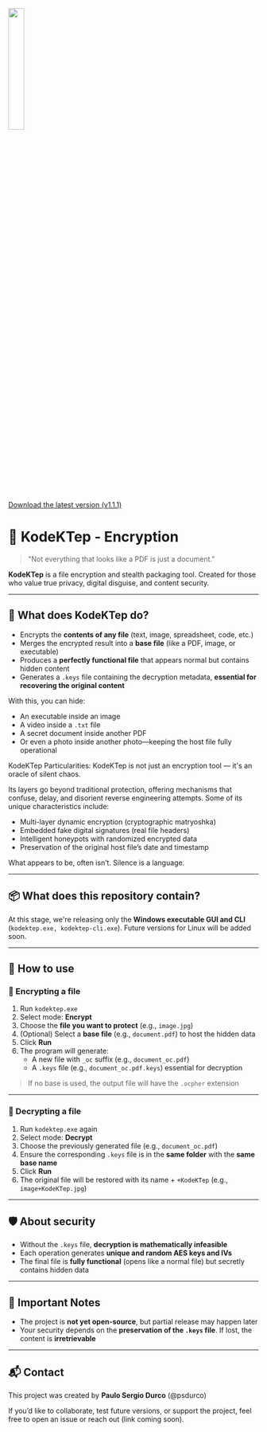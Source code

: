 <img src="https://github.com/user-attachments/assets/863a7604-15a7-4d55-a38e-7b042f26cfa8" width="25%" />

[Download the latest version (v1.1.1)](https://github.com/psdurco/kodektep/releases/latest)


# 🧅 KodeKTep - Encryption

> "Not everything that looks like a PDF is just a document."

**KodeKTep** is a file encryption and stealth packaging tool. Created for those who value true privacy, digital disguise, and content security.

---

## 🔐 What does KodeKTep do?

- Encrypts the **contents of any file** (text, image, spreadsheet, code, etc.)
- Merges the encrypted result into a **base file** (like a PDF, image, or executable)
- Produces a **perfectly functional file** that appears normal but contains hidden content
- Generates a `.keys` file containing the decryption metadata, **essential for recovering the original content**

With this, you can hide:
- An executable inside an image
- A video inside a `.txt` file
- A secret document inside another PDF
- Or even a photo inside another photo—keeping the host file fully operational

KodeKTep Particularities:
KodeKTep is not just an encryption tool — it's an oracle of silent chaos.

Its layers go beyond traditional protection, offering mechanisms that confuse, delay, and disorient reverse engineering attempts. Some of its unique characteristics include:

- Multi-layer dynamic encryption (cryptographic matryoshka)
- Embedded fake digital signatures (real file headers)
- Intelligent honeypots with randomized encrypted data
- Preservation of the original host file’s date and timestamp

What appears to be, often isn’t.
Silence is a language.

---

## 📦 What does this repository contain?

At this stage, we're releasing only the **Windows executable GUI and CLI** (`kodektep.exe, kodektep-cli.exe`). Future versions for Linux will be added soon.

---

## 🚀 How to use

### 🧪 Encrypting a file

1. Run `kodektep.exe`
2. Select mode: **Encrypt**
3. Choose the **file you want to protect** (e.g., `image.jpg`)
4. (Optional) Select a **base file** (e.g., `document.pdf`) to host the hidden data
5. Click **Run**
6. The program will generate:
   - A new file with `_oc` suffix (e.g., `document_oc.pdf`)
   - A `.keys` file (e.g., `document_oc.pdf.keys`) essential for decryption

> If no base is used, the output file will have the `.ocpher` extension

---

### 🧹 Decrypting a file

1. Run `kodektep.exe` again
2. Select mode: **Decrypt**
3. Choose the previously generated file (e.g., `document_oc.pdf`)
4. Ensure the corresponding `.keys` file is in the **same folder** with the **same base name**
5. Click **Run**
6. The original file will be restored with its name + `+KodeKTep` (e.g., `image+KodeKTep.jpg`)

---

## 🛡 About security

- Without the `.keys` file, **decryption is mathematically infeasible**
- Each operation generates **unique and random AES keys and IVs**
- The final file is **fully functional** (opens like a normal file) but secretly contains hidden data

---

## 📌 Important Notes

- The project is **not yet open-source**, but partial release may happen later
- Your security depends on the **preservation of the `.keys` file**. If lost, the content is **irretrievable**

---

## 📬 Contact

This project was created by **Paulo Sergio Durco** (@psdurco)

If you’d like to collaborate, test future versions, or support the project, feel free to open an issue or reach out (link coming soon).
